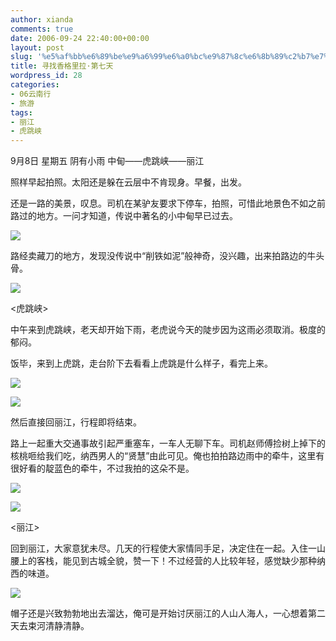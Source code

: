 ```yaml
---
author: xianda
comments: true
date: 2006-09-24 22:40:00+00:00
layout: post
slug: '%e5%af%bb%e6%89%be%e9%a6%99%e6%a0%bc%e9%87%8c%e6%8b%89%c2%b7%e7%ac%ac%e4%b8%83%e5%a4%a9'
title: 寻找香格里拉·第七天
wordpress_id: 28
categories:
- 06云南行
- 旅游
tags:
- 丽江
- 虎跳峡
---
```


9月8日 星期五 阴有小雨 中甸——虎跳峡——丽江

 

照样早起拍照。太阳还是躲在云层中不肯现身。早餐，出发。

 

还是一路的美景，叹息。司机在某驴友要求下停车，拍照，可惜此地景色不如之前路过的地方。一问才知道，传说中著名的小中甸早已过去。

 

![](http://tkfiles.storage.msn.com/x1pc_jqddVOWRmZwPWAHYlSh8Pe4H2z_-cNpxqf8a2LjVrqDrRMW63mI2TfPmDX5-j3_Qn9WWpSb63VUsWEwl5LJa4CHJeKm-x5Koi1Ut6ni4VT0w4KTuv5kZNLAppRFZk3V1yTszVUtzc)

 

路经卖藏刀的地方，发现没传说中“削铁如泥”般神奇，没兴趣，出来拍路边的牛头骨。

 

![](http://blufiles.storage.live.com/y1pp1F8BYEWPxyjgKqag20IguTRlYDD6fa4OMV5wSpdVAZJlFy5efUBhbaUlh9J5simx1OZWg5BoiA)

 

<虎跳峡>

 

中午来到虎跳峡，老天却开始下雨，老虎说今天的陡步因为这雨必须取消。极度的郁闷。

 

饭毕，来到上虎跳，走台阶下去看看上虎跳是什么样子，看完上来。

<!-- more -->

![](http://tkfiles.storage.msn.com/x1pc_jqddVOWRmZwPWAHYlShx3YhAkhmZdWZW936IhM2MVP8-d2QUYNuqdRTAF-2jOZefzFBrIxn0eDrp5R_31w-VCOuSsEtwWWduYkL_5VLRlM6NWboV5a_hXl31IkA9bvP_G_3MDZsU0)

 

![](http://tkfiles.storage.msn.com/x1pc_jqddVOWRmZwPWAHYlSh4nrOEsX_Fcr-4AdhXQCgZGsl1Vt-JUhVHnsOM6mIIbsynUKm12b6syjPkB8TLP-IJdVkTRfDJdlXg5YcXwuLh5axNQJnp-xDj9HfEAsO1A7ehHwUx9Pxgg)

 

然后直接回丽江，行程即将结束。

 

路上一起重大交通事故引起严重塞车，一车人无聊下车。司机赵师傅捡树上掉下的核桃咂给我们吃，纳西男人的“贤慧”由此可见。俺也拍拍路边雨中的牵牛，这里有很好看的靛蓝色的牵牛，不过我拍的这朵不是。

 

![](http://tkfiles.storage.msn.com/x1pc_jqddVOWRmZwPWAHYlSh8dq0eD5J-qoKiwc-8iIttHuQm_c8lcEO_WZhx1thOrdc1YRdVSQkamE2eMUkJQdlz5498ymTWemLZixRV_pcG2BsnlJhFAo7m6ae5LxepDosc5TTmFz31g)

 

![](http://tkfiles.storage.msn.com/x1pc_jqddVOWRmZwPWAHYlSh87exsfkkso15BTI4cwPXallkTh3NjXDlyhicvEH7PeVeoHH-bP7_Sq9o3AuP6c5Ep7w0zmoIiDsNvhPx5jMgRS5doiRFYHXa4vOjRv-4bgkhMwePR2l0GY)

 

<丽江>

 

回到丽江，大家意犹未尽。几天的行程使大家情同手足，决定住在一起。入住一山腰上的客栈，能见到古城全貌，赞一下！不过经营的人比较年轻，感觉缺少那种纳西的味道。

 

![](http://tkfiles.storage.msn.com/x1pc_jqddVOWRmZwPWAHYlSh7aYGVp133DB5-65qAibtmiRwOacEJBPH4GKyai1TOQ55-Bn_KSS7GODPZ3RH1A6r_isWo6UrtefXrY2JdUpm1h5qo8qBGfpAwJHB-4RQsowsPjDUZFW9KI)

 

帽子还是兴致勃勃地出去溜达，俺可是开始讨厌丽江的人山人海人，一心想着第二天去束河清静清静。
